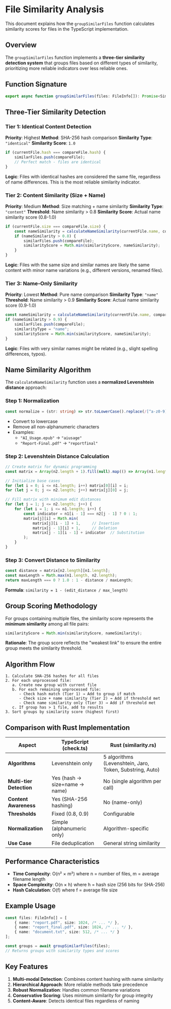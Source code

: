 # File Similarity Analysis

This document explains how the `groupSimilarFiles` function calculates similarity scores for files in the TypeScript implementation.

## Overview

The `groupSimilarFiles` function implements a **three-tier similarity detection system** that groups files based on different types of similarity, prioritizing more reliable indicators over less reliable ones.

## Function Signature

```typescript
export async function groupSimilarFiles(files: FileInfo[]): Promise<SimilarityGroup[]>
```

## Three-Tier Similarity Detection

### Tier 1: Identical Content Detection
**Priority**: Highest
**Method**: SHA-256 hash comparison
**Similarity Type**: `"identical"`
**Similarity Score**: `1.0`

```typescript
if (currentFile.hash === compareFile.hash) {
    similarFiles.push(compareFile);
    // Perfect match - files are identical
}
```

**Logic**: Files with identical hashes are considered the same file, regardless of name differences. This is the most reliable similarity indicator.

### Tier 2: Content Similarity (Size + Name)
**Priority**: Medium
**Method**: Size matching + name similarity
**Similarity Type**: `"content"`
**Threshold**: Name similarity > 0.8
**Similarity Score**: Actual name similarity score (0.8-1.0)

```typescript
if (currentFile.size === compareFile.size) {
    const nameSimilarity = calculateNameSimilarity(currentFile.name, compareFile.name);
    if (nameSimilarity > 0.8) {
        similarFiles.push(compareFile);
        similarityScore = Math.min(similarityScore, nameSimilarity);
    }
}
```

**Logic**: Files with the same size and similar names are likely the same content with minor name variations (e.g., different versions, renamed files).

### Tier 3: Name-Only Similarity
**Priority**: Lowest
**Method**: Pure name comparison
**Similarity Type**: `"name"`
**Threshold**: Name similarity > 0.9
**Similarity Score**: Actual name similarity score (0.9-1.0)

```typescript
const nameSimilarity = calculateNameSimilarity(currentFile.name, compareFile.name);
if (nameSimilarity > 0.9) {
    similarFiles.push(compareFile);
    similarityType = "name";
    similarityScore = Math.min(similarityScore, nameSimilarity);
}
```

**Logic**: Files with very similar names might be related (e.g., slight spelling differences, typos).

## Name Similarity Algorithm

The `calculateNameSimilarity` function uses a **normalized Levenshtein distance** approach:

### Step 1: Normalization
```typescript
const normalize = (str: string) => str.toLowerCase().replace(/[^a-z0-9]/g, "");
```
- Convert to lowercase
- Remove all non-alphanumeric characters
- Examples:
  - `"AI_Usage.epub"` → `"aiusage"`
  - `"Report-Final.pdf"` → `"reportfinal"`

### Step 2: Levenshtein Distance Calculation
```typescript
// Create matrix for dynamic programming
const matrix = Array(n2.length + 1).fill(null).map(() => Array(n1.length + 1).fill(null));

// Initialize base cases
for (let i = 0; i <= n1.length; i++) matrix[0][i] = i;
for (let j = 0; j <= n2.length; j++) matrix[j][0] = j;

// Fill matrix with minimum edit distances
for (let j = 1; j <= n2.length; j++) {
    for (let i = 1; i <= n1.length; i++) {
        const indicator = n1[i - 1] === n2[j - 1] ? 0 : 1;
        matrix[j][i] = Math.min(
            matrix[j][i - 1] + 1,     // Insertion
            matrix[j - 1][i] + 1,     // Deletion
            matrix[j - 1][i - 1] + indicator  // Substitution
        );
    }
}
```

### Step 3: Convert Distance to Similarity
```typescript
const distance = matrix[n2.length][n1.length];
const maxLength = Math.max(n1.length, n2.length);
return maxLength === 0 ? 1.0 : 1 - distance / maxLength;
```

**Formula**: `similarity = 1 - (edit_distance / max_length)`

## Group Scoring Methodology

For groups containing multiple files, the similarity score represents the **minimum similarity** among all file pairs:

```typescript
similarityScore = Math.min(similarityScore, nameSimilarity);
```

**Rationale**: The group score reflects the "weakest link" to ensure the entire group meets the similarity threshold.

## Algorithm Flow

```
1. Calculate SHA-256 hashes for all files
2. For each unprocessed file:
   a. Create new group with current file
   b. For each remaining unprocessed file:
      - Check hash match (Tier 1) → Add to group if match
      - Check size + name similarity (Tier 2) → Add if threshold met
      - Check name similarity only (Tier 3) → Add if threshold met
   c. If group has > 1 file, add to results
3. Sort groups by similarity score (highest first)
```

## Comparison with Rust Implementation

| Aspect | TypeScript (check.ts) | Rust (similarity.rs) |
|--------|----------------------|---------------------|
| **Algorithms** | Levenshtein only | 5 algorithms (Levenshtein, Jaro, Token, Substring, Auto) |
| **Multi-tier Detection** | Yes (hash → size+name → name) | No (single algorithm per call) |
| **Content Awareness** | Yes (SHA-256 hashing) | No (name-only) |
| **Thresholds** | Fixed (0.8, 0.9) | Configurable |
| **Normalization** | Simple (alphanumeric only) | Algorithm-specific |
| **Use Case** | File deduplication | General string similarity |

## Performance Characteristics

- **Time Complexity**: O(n² × m²) where n = number of files, m = average filename length
- **Space Complexity**: O(n × h) where h = hash size (256 bits for SHA-256)
- **Hash Calculation**: O(f) where f = average file size

## Example Usage

```typescript
const files: FileInfo[] = [
    { name: "report.pdf", size: 1024, /* ... */ },
    { name: "report_final.pdf", size: 1024, /* ... */ },
    { name: "document.txt", size: 512, /* ... */ }
];

const groups = await groupSimilarFiles(files);
// Returns groups with similarity types and scores
```

## Key Features

1. **Multi-modal Detection**: Combines content hashing with name similarity
2. **Hierarchical Approach**: More reliable methods take precedence
3. **Robust Normalization**: Handles common filename variations
4. **Conservative Scoring**: Uses minimum similarity for group integrity
5. **Content-Aware**: Detects identical files regardless of naming